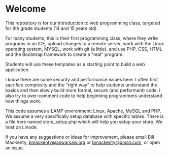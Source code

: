 # Welcome

This repository is for our introduction to web programming class, targeted for 9th grade students (14 and 15 years old).

For many students, this is their first programming class, where they write programs in an IDE, upload changes to a remote server, work with the Linux operating system, MYSQL, work with git \(a little\), and use PHP, CSS, HTML and the Bootstrap framework to create a "real" program.  
  
Students will use these templates as a starting point to build a web application. 

I know there are some security and performance issues here. I often first sacrifice complexity and the "right way" to help students understand the basics and then slowly build more formal, secure \(and performant\) code. I also try to over-comment code to help beginning programmers understand how things work.

This code assumes a LAMP environment: Linux, Apache, MySQL and PHP. We assume a very specifically setup database with specific tables. There is a file here named store_setup.php which will help you setup your store. We host on Linode.

If you have any suggestions or ideas for improvement, please email Bill MacKenty, bmackenty@aswarsaw.org or bmackenty@gmail.com, or open an issue.  
